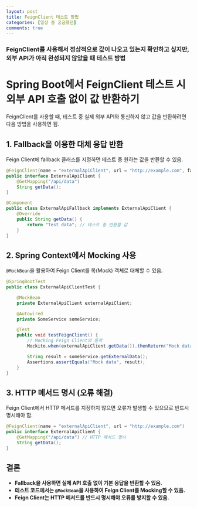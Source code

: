 ```yaml
---
layout: post
title: FeignClient 테스트 방법
categories: [일상 중 궁금했던]
comments: true
---
```


### FeignClient를 사용해서 정상적으로 값이 나오고 있는지 확인하고 싶지만, 외부 API가 아직 완성되지 않았을 때 테스트 방법

# Spring Boot에서 FeignClient 테스트 시 외부 API 호출 없이 값 반환하기

FeignClient를 사용할 때, 테스트 중 실제 외부 API와 통신하지 않고 값을 반환하려면 다음 방법을 사용하면 됨.

## 1. Fallback을 이용한 대체 응답 반환

Feign Client에 fallback 클래스를 지정하면 테스트 중 원하는 값을 반환할 수 있음.

```java
@FeignClient(name = "externalApiClient", url = "http://example.com", fallback = ExternalApiFallback.class)
public interface ExternalApiClient {
    @GetMapping("/api/data")
    String getData();
}
```

```java
@Component
public class ExternalApiFallback implements ExternalApiClient {
    @Override
    public String getData() {
        return "Test data"; // 테스트 중 반환할 값
    }
}
```

## 2. Spring Context에서 Mocking 사용

`@MockBean`을 활용하여 Feign Client를 목(Mock) 객체로 대체할 수 있음.

```java
@SpringBootTest
public class ExternalApiClientTest {

    @MockBean
    private ExternalApiClient externalApiClient;

    @Autowired
    private SomeService someService;

    @Test
    public void testFeignClient() {
        // Mocking Feign Client의 동작
        Mockito.when(externalApiClient.getData()).thenReturn("Mock data");

        String result = someService.getExternalData();
        Assertions.assertEquals("Mock data", result);
    }
}
```

## 3. HTTP 메서드 명시 (오류 해결)

Feign Client에서 HTTP 메서드를 지정하지 않으면 오류가 발생할 수 있으므로 반드시 명시해야 함.

```java
@FeignClient(name = "externalApiClient", url = "http://example.com")
public interface ExternalApiClient {
    @GetMapping("/api/data") // HTTP 메서드 명시
    String getData();
}
```

## 결론
- **Fallback을 사용하면 실제 API 호출 없이 기본 응답을 반환할 수 있음.**
- **테스트 코드에서는 `@MockBean`을 사용하여 Feign Client를 Mocking할 수 있음.**
- **Feign Client는 HTTP 메서드를 반드시 명시해야 오류를 방지할 수 있음.**

